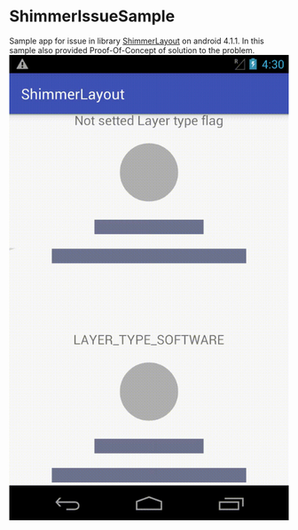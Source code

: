 # ShimmerIssueSample
Sample app for issue in library 
[ShimmerLayout](https://www.github.com/team-supercharge/ShimmerLayout) 
on android 4.1.1.
In this sample also provided Proof-Of-Concept of solution to the problem.
![](shimmer_issue.gif)
